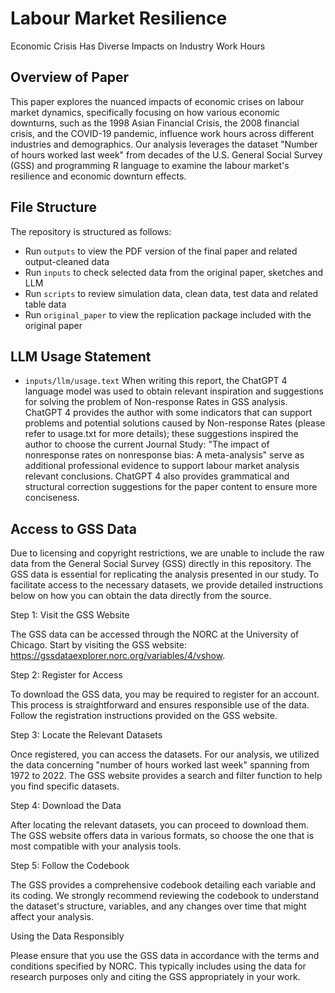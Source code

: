 # Labour Market Resilience
Economic Crisis Has Diverse Impacts on Industry Work Hours

## Overview of Paper
This paper explores the nuanced impacts of economic crises on labour market dynamics, specifically focusing on how various economic downturns, such as the 1998 Asian Financial Crisis, the 2008 financial crisis, and the COVID-19 pandemic, influence work hours across different industries and demographics. Our analysis leverages the dataset "Number of hours worked last week" from decades of the U.S. General Social Survey (GSS) and programming R language to examine the labour market's resilience and economic downturn effects.

## File Structure
The repository is structured as follows:

- Run `outputs` to view the PDF version of the final paper and related output-cleaned data
- Run `inputs` to check selected data from the original paper, sketches and LLM
- Run `scripts` to review simulation data, clean data, test data and related table data
- Run `original_paper` to view the replication package included with the original paper

## LLM Usage Statement
- `inputs/llm/usage.text` When writing this report, the ChatGPT 4 language model was used to obtain relevant inspiration and suggestions for solving the problem of Non-response Rates in GSS analysis. ChatGPT 4 provides the author with some indicators that can support problems and potential solutions caused by Non-response Rates (please refer to usage.txt for more details); these suggestions inspired the author to choose the current Journal Study: "The impact of nonresponse rates on nonresponse bias: A meta-analysis" serve as additional professional evidence to support labour market analysis relevant conclusions. ChatGPT 4 also provides grammatical and structural correction suggestions for the paper content to ensure more conciseness.

## Access to GSS Data

Due to licensing and copyright restrictions, we are unable to include the raw data from the General Social Survey (GSS) directly in this repository. The GSS data is essential for replicating the analysis presented in our study. To facilitate access to the necessary datasets, we provide detailed instructions below on how you can obtain the data directly from the source.

Step 1: Visit the GSS Website

The GSS data can be accessed through the NORC at the University of Chicago. Start by visiting the GSS website: https://gssdataexplorer.norc.org/variables/4/vshow.

Step 2: Register for Access

To download the GSS data, you may be required to register for an account. This process is straightforward and ensures responsible use of the data. Follow the registration instructions provided on the GSS website.

Step 3: Locate the Relevant Datasets

Once registered, you can access the datasets. For our analysis, we utilized the data concerning "number of hours worked last week" spanning from 1972 to 2022. The GSS website provides a search and filter function to help you find specific datasets.

Step 4: Download the Data

After locating the relevant datasets, you can proceed to download them. The GSS website offers data in various formats, so choose the one that is most compatible with your analysis tools.

Step 5: Follow the Codebook

The GSS provides a comprehensive codebook detailing each variable and its coding. We strongly recommend reviewing the codebook to understand the dataset's structure, variables, and any changes over time that might affect your analysis.

Using the Data Responsibly

Please ensure that you use the GSS data in accordance with the terms and conditions specified by NORC. This typically includes using the data for research purposes only and citing the GSS appropriately in your work.
